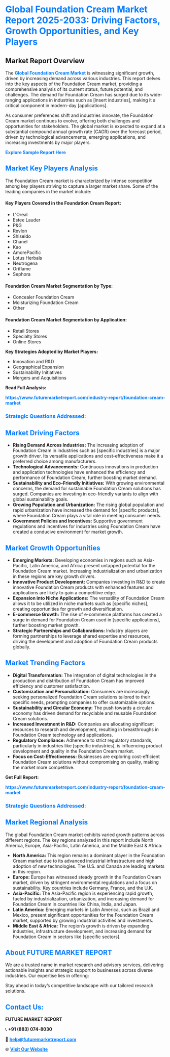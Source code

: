<h1 style="color: #007BFF;">Global Foundation Cream Market Report 2025-2033: Driving Factors, Growth Opportunities, and Key Players</h1>

<section id="overview">
<h2>Market Report Overview</h2>
<p>The <a href="https://www.futuremarketreport.com/industry-report/foundation-cream-market" style="color: #007BFF; text-decoration: none;"><strong>Global Foundation Cream Market</strong></a> is witnessing significant growth, driven by increasing demand across various industries. This report delves into the key aspects of the Foundation Cream market, providing a comprehensive analysis of its current status, future potential, and challenges. The demand for Foundation Cream has surged due to its wide-ranging applications in industries such as [insert industries], making it a critical component in modern-day [applications].</p>
<p>As consumer preferences shift and industries innovate, the Foundation Cream market continues to evolve, offering both challenges and opportunities for stakeholders. The global market is expected to expand at a substantial compound annual growth rate (CAGR) over the forecast period, driven by technological advancements, emerging applications, and increasing investments by major players.</p>
</section>

<section id="overview">
<p><a href="https://www.futuremarketreport.com/request-sample/reportId=51562" style="color: #007BFF; text-decoration: none;"><strong>Explore Sample Report Here</strong></a></p>
</section>

<section id="key-players">
<h2 style="color: #007BFF;">Market Key Players Analysis</h2>
<p>The Foundation Cream market is characterized by intense competition among key players striving to capture a larger market share. Some of the leading companies in the market include:</p>
<h4>Key Players Covered in the Foundation Cream Report:</h4>
<ul><li>L&#039;Oreal</li><li>Estee Lauder</li><li>P&amp;G</li><li>Revlon</li><li>Shiseido</li><li>Chanel</li><li>Kao</li><li>AmorePacific</li><li>Lotus Herbals</li><li>Neutrogena</li><li>Oriflame</li><li>Sephora</li></ul>
<h4>Foundation Cream Market Segmentation by Type:</h4>
<ul><li>Concealer Foundation Cream</li><li>Moisturizing Foundation Cream</li><li>Other</li></ul>

<h4>Foundation Cream Market Segmentation by Application:</h4>
<ul><li>Retail Stores</li><li>Specialty Stores</li><li>Online Stores</li></ul>
<p><strong>Key Strategies Adopted by Market Players:</strong></p>
<ul>
<li>Innovation and R&D</li>
<li>Geographical Expansion</li>
<li>Sustainability Initiatives</li>
<li>Mergers and Acquisitions</li>
</ul>
</section>

<section>
<p><strong>Read Full Analysis: </strong></p><a href="https://www.futuremarketreport.com/industry-report/foundation-cream-market" style="color: #007BFF; text-decoration: none;"><strong>https://www.futuremarketreport.com/industry-report/foundation-cream-market</strong></a>
<h3 style="color: #007BFF;">Strategic Questions Addressed:</h3>
</section>

<section id="driving-factors">
<h2 style="color: #007BFF;">Market Driving Factors</h2>
<ul>
<li><strong>Rising Demand Across Industries:</strong> The increasing adoption of Foundation Cream in industries such as [specific industries] is a major growth driver. Its versatile applications and cost-effectiveness make it a preferred choice among manufacturers.</li>
<li><strong>Technological Advancements:</strong> Continuous innovations in production and application technologies have enhanced the efficiency and performance of Foundation Cream, further boosting market demand.</li>
<li><strong>Sustainability and Eco-Friendly Initiatives:</strong> With growing environmental concerns, the demand for sustainable Foundation Cream solutions has surged. Companies are investing in eco-friendly variants to align with global sustainability goals.</li>
<li><strong>Growing Population and Urbanization:</strong> The rising global population and rapid urbanization have increased the demand for [specific products], where Foundation Cream plays a vital role in meeting consumer needs.</li>
<li><strong>Government Policies and Incentives:</strong> Supportive government regulations and incentives for industries using Foundation Cream have created a conducive environment for market growth.</li>
</ul>
</section>

<section id="growth-opportunities">
<h2 style="color: #007BFF;">Market Growth Opportunities</h2>
<ul>
<li><strong>Emerging Markets:</strong> Developing economies in regions such as Asia-Pacific, Latin America, and Africa present untapped potential for the Foundation Cream market. Increasing industrialization and urbanization in these regions are key growth drivers.</li>
<li><strong>Innovative Product Development:</strong> Companies investing in R&D to create innovative Foundation Cream products with enhanced features and applications are likely to gain a competitive edge.</li>
<li><strong>Expansion into Niche Applications:</strong> The versatility of Foundation Cream allows it to be utilized in niche markets such as [specific niches], creating opportunities for growth and diversification.</li>
<li><strong>E-commerce Growth:</strong> The rise of e-commerce platforms has created a surge in demand for Foundation Cream used in [specific applications], further boosting market growth.</li>
<li><strong>Strategic Partnerships and Collaborations:</strong> Industry players are forming partnerships to leverage shared expertise and resources, driving the development and adoption of Foundation Cream products globally.</li>
</ul>
</section>

<section id="trending-factors">
<h2 style="color: #007BFF;">Market Trending Factors</h2>
<ul>
<li><strong>Digital Transformation:</strong> The integration of digital technologies in the production and distribution of Foundation Cream has improved efficiency and customer satisfaction.</li>
<li><strong>Customization and Personalization:</strong> Consumers are increasingly seeking personalized Foundation Cream solutions tailored to their specific needs, prompting companies to offer customizable options.</li>
<li><strong>Sustainability and Circular Economy:</strong> The push towards a circular economy has driven demand for recyclable and reusable Foundation Cream solutions.</li>
<li><strong>Increased Investment in R&D:</strong> Companies are allocating significant resources to research and development, resulting in breakthroughs in Foundation Cream technology and applications.</li>
<li><strong>Regulatory Compliance:</strong> Adherence to strict regulatory standards, particularly in industries like [specific industries], is influencing product development and quality in the Foundation Cream market.</li>
<li><strong>Focus on Cost-Effectiveness:</strong> Businesses are exploring cost-efficient Foundation Cream solutions without compromising on quality, making the market more competitive.</li>
</ul>
</section>

<section>
<p><strong>Get Full Report: </strong></p><a href="https://www.futuremarketreport.com/industry-report/foundation-cream-market" style="color: #007BFF; text-decoration: none;"><strong>https://www.futuremarketreport.com/industry-report/foundation-cream-market</strong></a>
<h3 style="color: #007BFF;">Strategic Questions Addressed:</h3>
</section>


<section id="regional-analysis">
<h2 style="color: #007BFF;">Market Regional Analysis</h2>
<p>The global Foundation Cream market exhibits varied growth patterns across different regions. The key regions analyzed in this report include North America, Europe, Asia-Pacific, Latin America, and the Middle East & Africa:</p>
<ul>
<li><strong>North America:</strong> This region remains a dominant player in the Foundation Cream market due to its advanced industrial infrastructure and high adoption of new technologies. The U.S. and Canada are leading markets in this region.</li>
<li><strong>Europe:</strong> Europe has witnessed steady growth in the Foundation Cream market, driven by stringent environmental regulations and a focus on sustainability. Key countries include Germany, France, and the U.K.</li>
<li><strong>Asia-Pacific:</strong> The Asia-Pacific region is experiencing rapid growth, fueled by industrialization, urbanization, and increasing demand for Foundation Cream in countries like China, India, and Japan.</li>
<li><strong>Latin America:</strong> Emerging markets in Latin America, such as Brazil and Mexico, present significant opportunities for the Foundation Cream market, supported by growing industrial activities and investments.</li>
<li><strong>Middle East & Africa:</strong> The region’s growth is driven by expanding industries, infrastructure development, and increasing demand for Foundation Cream in sectors like [specific sectors].</li>
</ul>
</section>

<footer>
<h2 style="color: #007BFF;">About FUTURE MARKET REPORT</h2>
<p>We are a trusted name in market research and advisory services, delivering actionable insights and strategic support to businesses across diverse industries. Our expertise lies in offering:</p>

<p>Stay ahead in today’s competitive landscape with our tailored research solutions.</p>

<h2 style="color: #007BFF;">Contact Us:</h2>
<p><strong>FUTURE MARKET REPORT</strong></p>
<p>📞 <strong>+91 (883) 074-8030</strong></p>
<p>📧 <strong><a href="mailto:help@futuremarketreport.com" style="color: #007BFF;">help@futuremarketreport.com</a></strong></p>
<p>🌐 <strong><a href="https://www.futuremarketreport.com/" style="color: #007BFF;">Visit Our Website</a></strong></p>
</footer>